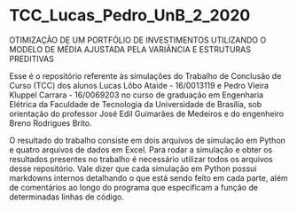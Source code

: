 # TCC_Lucas_Pedro_UnB_2_2020
OTIMIZAÇÃO DE UM PORTFÓLIO DE INVESTIMENTOS UTILIZANDO O MODELO DE MÉDIA AJUSTADA PELA VARIÂNCIA E ESTRUTURAS PREDITIVAS

Esse é o repositório referente às simulações do Trabalho de Conclusão de Curso (TCC) dos alunos Lucas Lôbo Ataide - 16/0013119 e Pedro Vieira Kluppel Carrara - 16/0069203 no curso de graduação em Engenharia Elétrica da Faculdade de Tecnologia da Universidade de Brasília, sob orientação do professor José Edil Guimarães de Medeiros e do engenheiro Breno Rodrigues Brito.

O resultado do trabalho consiste em dois arquivos de simulação em Python e quatro arquivos de dados em Excel. Para rodar a simulação e obter os resultados presentes no trabalho é necessário utilizar todos os arquivos desse repositório. Vale dizer que cada simulação em Python possui markdowns internos detalhando o que está sendo feito em cada parte, além de comentários ao longo do programa que especificam a função de determinadas linhas de código.
